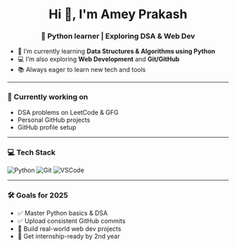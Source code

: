 <h1 align="center">Hi 👋, I'm Amey Prakash</h1>
<h3 align="center">🚀 Python learner | Exploring DSA & Web Dev</h3>

- 🌱 I’m currently learning **Data Structures & Algorithms using Python**
- 💻 I’m also exploring **Web Development** and **Git/GitHub**
- 📚 Always eager to learn new tech and tools

---

### 📌 Currently working on
- DSA problems on LeetCode & GFG
- Personal GitHub projects
- GitHub profile setup

---

### 💻 Tech Stack
![Python](https://img.shields.io/badge/Python-3776AB?style=for-the-badge&logo=python&logoColor=white)
![Git](https://img.shields.io/badge/Git-F05032?style=for-the-badge&logo=git&logoColor=white)
![VSCode](https://img.shields.io/badge/VS%20Code-007ACC?style=for-the-badge&logo=visual-studio-code&logoColor=white)

---

### 🛠️ Goals for 2025
- ✅ Master Python basics & DSA
- ✅ Upload consistent GitHub commits
- 🚀 Build real-world web dev projects
- 💼 Get internship-ready by 2nd year

